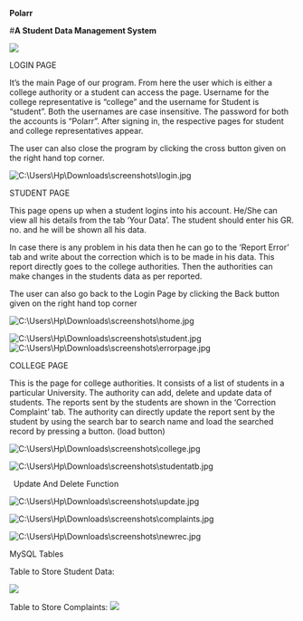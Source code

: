 **Polarr**

#**A Student Data Management System**

![](pictures/Aspose.Words.8fe87ddd-a5ca-4076-9ab8-12e4b1072830.001.jpeg)

LOGIN PAGE

It’s the main Page of our program. From here the user which is either a college authority or a student can access the page. Username for the college representative is “college” and the username for Student is “student”. Both the usernames are case insensitive. The password for both the accounts is “Polarr”. After signing in, the respective pages for student and college representatives appear.

The user can also close the program by clicking the cross button given on the right hand top corner.

![C:\Users\Hp\Downloads\screenshots\login.jpg](pictures/Aspose.Words.8fe87ddd-a5ca-4076-9ab8-12e4b1072830.002.jpeg)

STUDENT PAGE

This page opens up when a student logins into his account. He/She can view all his details from the tab ‘Your Data’. The student should enter his GR. no. and he will be shown all his data. 

In case there is any problem in his data then he can go to the ‘Report Error’ tab and write about the correction which is to be made in his data. This report directly goes to the college authorities. Then the authorities can make changes in the students data as per reported. 

The user can also go back to the Login Page by clicking the Back button given on the right hand top corner

![C:\Users\Hp\Downloads\screenshots\home.jpg](pictures/Aspose.Words.8fe87ddd-a5ca-4076-9ab8-12e4b1072830.003.jpeg)

![C:\Users\Hp\Downloads\screenshots\student.jpg](pictures/Aspose.Words.8fe87ddd-a5ca-4076-9ab8-12e4b1072830.004.jpeg)![C:\Users\Hp\Downloads\screenshots\errorpage.jpg](pictures/Aspose.Words.8fe87ddd-a5ca-4076-9ab8-12e4b1072830.005.jpeg)

COLLEGE PAGE

This is the page for college authorities. It consists of a list of students in a particular University. The authority can add, delete and update data of students. The reports sent by the students are shown in the ‘Correction Complaint’ tab. The authority can directly update the report sent by the student   by using the search bar to search name and load the searched record by pressing a button. (load button)



![C:\Users\Hp\Downloads\screenshots\college.jpg](pictures/Aspose.Words.8fe87ddd-a5ca-4076-9ab8-12e4b1072830.006.jpeg)



![C:\Users\Hp\Downloads\screenshots\studentatb.jpg](pictures/Aspose.Words.8fe87ddd-a5ca-4076-9ab8-12e4b1072830.007.jpeg)    





` `Update And Delete Function 



![C:\Users\Hp\Downloads\screenshots\update.jpg](pictures/Aspose.Words.8fe87ddd-a5ca-4076-9ab8-12e4b1072830.008.jpeg)

![C:\Users\Hp\Downloads\screenshots\complaints.jpg](pictures/Aspose.Words.8fe87ddd-a5ca-4076-9ab8-12e4b1072830.009.jpeg)


![C:\Users\Hp\Downloads\screenshots\newrec.jpg](pictures/Aspose.Words.8fe87ddd-a5ca-4076-9ab8-12e4b1072830.010.jpeg)

MySQL Tables

Table to Store Student Data:

![](pictures/Aspose.Words.8fe87ddd-a5ca-4076-9ab8-12e4b1072830.011.png)

Table to Store Complaints:
![](pictures/Aspose.Words.8fe87ddd-a5ca-4076-9ab8-12e4b1072830.012.png) 
